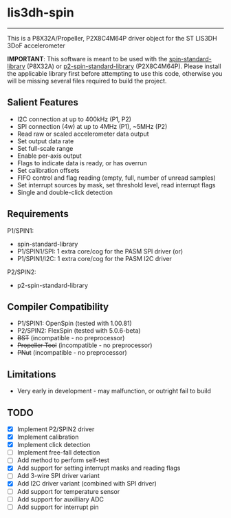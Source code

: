 # lis3dh-spin 
-------------

This is a P8X32A/Propeller, P2X8C4M64P driver object for the ST LIS3DH 3DoF accelerometer

**IMPORTANT**: This software is meant to be used with the [spin-standard-library](https://github.com/avsa242/spin-standard-library) (P8X32A) or [p2-spin-standard-library](https://github.com/avsa242/p2-spin-standard-library) (P2X8C4M64P). Please install the applicable library first before attempting to use this code, otherwise you will be missing several files required to build the project.

## Salient Features

* I2C connection at up to 400kHz (P1, P2)
* SPI connection (4w) at up to 4MHz (P1), ~5MHz (P2)
* Read raw or scaled accelerometer data output
* Set output data rate
* Set full-scale range
* Enable per-axis output
* Flags to indicate data is ready, or has overrun
* Set calibration offsets
* FIFO control and flag reading (empty, full, number of unread samples)
* Set interrupt sources by mask, set threshold level, read interrupt flags
* Single and double-click detection

## Requirements

P1/SPIN1:
* spin-standard-library
* P1/SPIN1/SPI: 1 extra core/cog for the PASM SPI driver
 (or)
* P1/SPIN1/I2C: 1 extra core/cog for the PASM I2C driver

P2/SPIN2:
* p2-spin-standard-library

## Compiler Compatibility

* P1/SPIN1: OpenSpin (tested with 1.00.81)
* P2/SPIN2: FlexSpin (tested with 5.0.6-beta)
* ~~BST~~ (incompatible - no preprocessor)
* ~~Propeller Tool~~ (incompatible - no preprocessor)
* ~~PNut~~ (incompatible - no preprocessor)

## Limitations

* Very early in development - may malfunction, or outright fail to build

## TODO

- [x] Implement P2/SPIN2 driver
- [x] Implement calibration
- [x] Implement click detection
- [ ] Implement free-fall detection
- [ ] Add method to perform self-test
- [x] Add support for setting interrupt masks and reading flags
- [ ] Add 3-wire SPI driver variant
- [x] Add I2C driver variant (combined with SPI driver)
- [ ] Add support for temperature sensor
- [ ] Add support for auxilliary ADC
- [ ] Add support for interrupt pin
